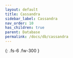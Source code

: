 ```yaml
---
layout: default
title: Cassandra
sidebar_label: Cassandra
nav_order: 10
has_children: true
parent: Database
permalink: /docs/db/cassandra
---
```


{: .fs-6 .fw-300 }
